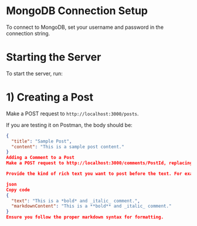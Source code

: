 # MongoDB Connection Setup

To connect to MongoDB, set your username and password in the connection string.

# Starting the Server

To start the server, run:


# 1) Creating a Post

Make a POST request to `http://localhost:3000/posts`.

If you are testing it on Postman, the body should be:

```json
{
  "title": "Sample Post",
  "content": "This is a sample post content."
}
Adding a Comment to a Post
Make a POST request to http://localhost:3000/comments/PostId, replacing PostId with the ID of the post.

Provide the kind of rich text you want to post before the text. For example:

json
Copy code
{
  "text": "This is a *bold* and _italic_ comment.",
  "markdownContent": "This is a **bold** and _italic_ comment."
}
Ensure you follow the proper markdown syntax for formatting.
